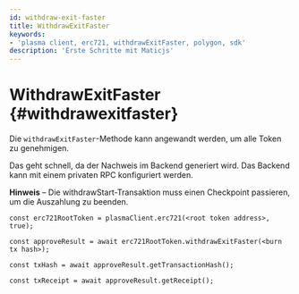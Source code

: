 ```yaml
---
id: withdraw-exit-faster
title: WithdrawExitFaster
keywords:
- 'plasma client, erc721, withdrawExitFaster, polygon, sdk'
description: 'Erste Schritte mit Maticjs'
---
```


# WithdrawExitFaster {#withdrawexitfaster}

Die `withdrawExitFaster`-Methode kann angewandt werden, um alle Token zu genehmigen.

Das geht schnell, da der Nachweis im Backend generiert wird. Das Backend kann mit einem privaten RPC konfiguriert werden.

**Hinweis** – Die withdrawStart-Transaktion muss einen Checkpoint passieren, um die Auszahlung zu beenden.

```
const erc721RootToken = plasmaClient.erc721(<root token address>, true);

const approveResult = await erc721RootToken.withdrawExitFaster(<burn tx hash>);

const txHash = await approveResult.getTransactionHash();

const txReceipt = await approveResult.getReceipt();

```
